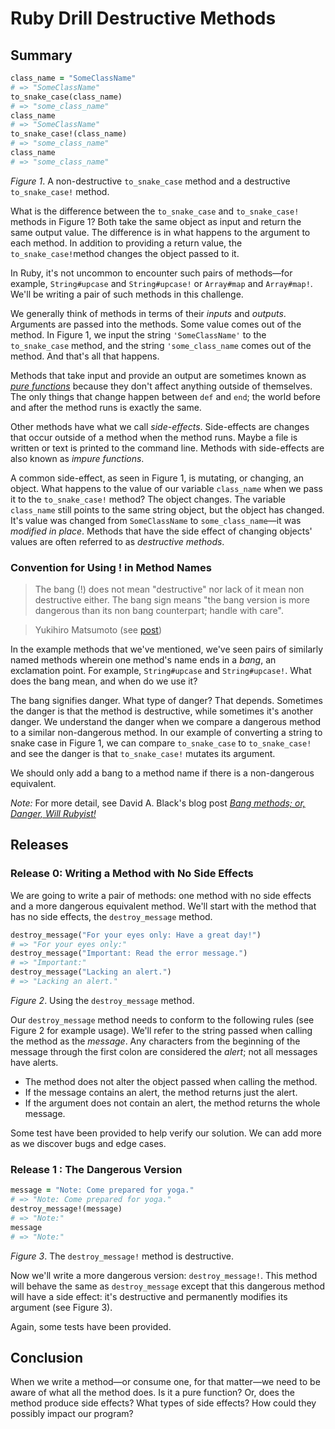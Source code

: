 # Ruby Drill Destructive Methods

## Summary
```ruby
class_name = "SomeClassName"
# => "SomeClassName"
to_snake_case(class_name)
# => "some_class_name"
class_name
# => "SomeClassName"
to_snake_case!(class_name)
# => "some_class_name"
class_name
# => "some_class_name"
```
*Figure 1*. A non-destructive `to_snake_case` method and a destructive `to_snake_case!` method.

What is the difference between the `to_snake_case` and `to_snake_case!` methods in Figure 1?  Both take the same object as input and return the same output value.  The difference is in what happens to the argument to each method.  In addition to providing a return value, the `to_snake_case!`method changes the object passed to it.

In Ruby, it's not uncommon to encounter such pairs of methods—for example, `String#upcase` and `String#upcase!` or `Array#map` and `Array#map!`.  We'll be writing a pair of such methods in this challenge.

We generally think of methods in terms of their *inputs* and *outputs*.  Arguments are passed into the methods.  Some value comes out of the method.  In Figure 1, we input the string `'SomeClassName'` to the `to_snake_case` method, and the string `'some_class_name` comes out of the method.  And that's all that happens.

Methods that take input and provide an output are sometimes known as *[pure functions]* because they don't affect anything outside of themselves. The only things that change happen between `def` and `end`; the world before and after the method runs is exactly the same.

Other methods have what we call *side-effects*.  Side-effects are changes that occur outside of a method when the method runs.  Maybe a file is written or text is printed to the command line.  Methods with side-effects are also known as *impure functions*.

A common side-effect, as seen in Figure 1, is mutating, or changing, an object.  What happens to the value of our variable `class_name` when we pass it to the `to_snake_case!` method?  The object changes.  The variable `class_name` still points to the same string object, but the object has changed.  It's value was changed from `SomeClassName` to `some_class_name`—it was *modified in place*.  Methods that have the side effect of changing objects' values are often referred to as *destructive methods*.


### Convention for Using ! in Method Names
> The bang (!) does not mean "destructive" nor lack of it mean non
destructive either.  The bang sign means "the bang version is more
dangerous than its non bang counterpart; handle with care".

> Yukihiro Matsumoto (see [post][Matz comment])

In the example methods that we've mentioned, we've seen pairs of similarly named methods wherein one method's name ends in a *bang*, an exclamation point.  For example, `String#upcase` and `String#upcase!`.  What does the bang mean, and when do we use it?

The bang signifies danger.  What type of danger?  That depends.  Sometimes the danger is that the method is destructive, while sometimes it's another danger.  We understand the danger when we compare a dangerous method to a similar non-dangerous method.  In our example of converting a string to snake case in Figure 1, we can compare `to_snake_case` to `to_snake_case!` and see the danger is that `to_snake_case!` mutates its argument.

We should only add a bang to a method name if there is a non-dangerous equivalent.

*Note:*  For more detail, see David A. Black's blog post *[Bang methods; or, Danger, Will Rubyist!][bang post]*




## Releases
### Release 0: Writing a Method with No Side Effects
We are going to write a pair of methods: one method with no side effects and a more dangerous equivalent method.  We'll start with the method that has no side effects, the `destroy_message` method.

```ruby
destroy_message("For your eyes only: Have a great day!")
# => "For your eyes only:"
destroy_message("Important: Read the error message.")
# => "Important:"
destroy_message("Lacking an alert.")
# => "Lacking an alert."
```
*Figure 2*.  Using the `destroy_message` method.

Our `destroy_message` method needs to conform to the following rules (see Figure 2 for example usage).  We'll refer to the string passed when calling the method as the *message*.  Any characters from the beginning of the message through the first colon are considered the *alert*; not all messages have alerts.

- The method does not alter the object passed when calling the method.
- If the message contains an alert, the method returns just the alert.
- If the argument does not contain an alert, the method returns the whole message.

Some test have been provided to help verify our solution.  We can add more as we discover bugs and edge cases.


### Release 1 : The Dangerous Version
```ruby
message = "Note: Come prepared for yoga."
# => "Note: Come prepared for yoga."
destroy_message!(message)
# => "Note:"
message
# => "Note:"
```
*Figure 3*.  The `destroy_message!` method is destructive.

Now we'll write a more dangerous version:  `destroy_message!`.  This method will behave the same as `destroy_message` except that this dangerous method will have a side effect:  it's destructive and permanently modifies its argument (see Figure 3).

Again, some tests have been provided.


## Conclusion
When we write a method—or consume one, for that matter—we need to be aware of what all the method does.  Is it a pure function?  Or, does the method produce side effects?  What types of side effects?  How could they possibly impact our program?


[bang post]: http://dablog.rubypal.com/2007/8/15/bang-methods-or-danger-will-rubyist
[Matz comment]: https://www.ruby-forum.com/topic/176830#773946
[pure functions]: https://en.wikipedia.org/wiki/Pure_function
